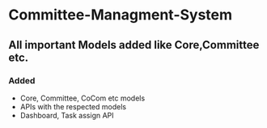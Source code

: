# Committee-Managment-System

## All important Models added like Core,Committee etc.
### Added
- Core, Committee, CoCom etc models
- APIs with the respected models
- Dashboard, Task assign API 

